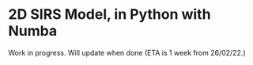 # 2D SIRS Model, in Python with Numba
Work in progress.  Will update when done (ETA is 1 week from 26/02/22.) 